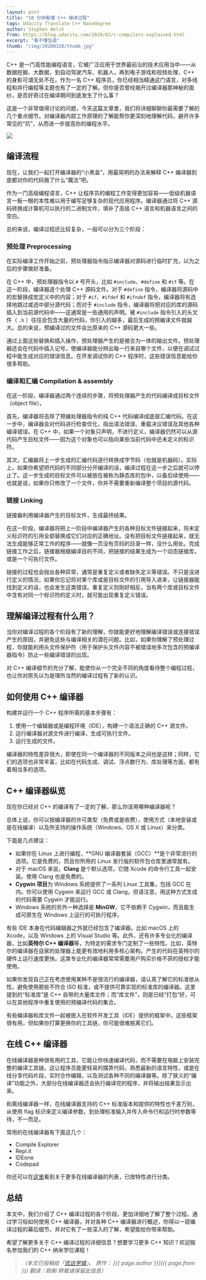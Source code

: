 ```yaml
---
layout: post
title: "10 分钟看懂 C++ 编译过程"
tags: Udacity Translate C++ Nanodegree
author: Stephen Welch
from: https://blog.udacity.com/2020/02/c-compilers-explained.html
excerpt: "看不懂包退"
thumb: "/img/20200320/thumb.jpg"
---
```


<span class="hl">C++</span> 是一门高性能编程语言，它被广泛应用于世界最前沿的技术应用当中——从数据挖掘、大数据，到自动驾驶汽车、机器人，再到电子游戏和视频处理，C++ 的身影可谓无处不在。作为一名 C++ 程序员，你已经相当精通这门语言，对多线程和并行编程等主题也有了一定的了解。但你是否曾经揭开过编译器那神秘的面纱，是否好奇过在编译期间到底发生了什么事？

这是一个非常值得讨论的问题，今天这篇文章里，我们将详细聊聊你最需要了解的几个重点细节。对编译器内部工作原理的了解能帮你更深刻地理解代码，避开许多常见的“坑”，从而进一步提高你的编程水平。

![]({{site.cdn}}/img/20200320/001.jpg)

## 编译流程

现在，让我们一起打开编译器的“小黑盒”，用最简明的办法来解释 C++ 编译器到底都对你的代码施了什么“魔法”吧。

作为一门高级编程语言，C++ 让程序员的编程工作变得更加容易——低级机器语言一板一眼的本性难以用于编写足够复杂的现代应用程序。编译器通过将 C++ 源码转换成计算机可以执行的二进制文件，填补了高级 C++ 语言和机器语言之间的空白。

总的来说，编译过程还比较复杂，一般可以分为三个阶段：

### 预处理 Preprocessing


在实际编译工作开始之前，预处理器指令指示编译器对源码进行临时扩充，以为之后的步骤做好准备。

在 C++ 中，预处理器指令以 `#` 号开头，比如 `#include`、`#define` 和 `#if` 等。在这一阶段，编译器逐个处理 C++ 源码文件。对于 `#define` 指令，编译器将源码中的宏替换成宏定义中的内容；对于 `#if`、`#ifdef` 和 `#ifndef` 指令，编译器将有选择地跳过或选中部分源代码；而对于 `#include` 指令，编译器将把对应的库的源码插入到当前源代码中——这通常是一些通用的声明。被  `#include` 指令引入的头文件（ `.h` ）往往会包含大量的代码，你引入的越多，最后生成的预编译文件就越大。总的来说，预编译过的文件会比原来的 C++ 源码更大一些。

通过上面这些替换和插入操作，预处理器产生的是被合为一体的输出文件。预处理器还会在代码中插入记号，使编译器能分辨出每一行来自哪个文件，以便在调试过程中能生成对应的错误信息。在开发调试你的 C++ 程序时，这些错误信息能给你很多帮助。

### 编译和汇编 Compilation & assembly

在这一阶段，编译器通过两个连续的步骤，将预处理器产生的代码编译成目标文件（object file）。

首先，编译器将去除了预编处理器指令的纯 C++ 代码编译成底层汇编代码。在这一步中，编译器会对代码进行检查优化，指出语法错误、重载决议错误及其他各种编译错误。在 C++ 中，如果一个对象只声明，不进行定义，编译器仍然可以从源代码产生目标文件——因为这个对象也可以指向某些当前代码中还未定义的标识符。

其次，汇编器将上一步生成的汇编代码逐行转换成字节码（也就是机器码）。实际上，如果你希望把代码的不同部分分开编译的话，编译过程在这一步之后就可以停止了。这一步生成的目标文件可以被放在被称为静态库的包中，以备后续使用——也就是说，如果你只修改了一个文件，你并不需要重新编译整个项目的源代码。

### 链接 Linking

链接器利用编译器产生的目标文件，生成最终结果。

在这一阶段，编译器将把上一阶段中编译器产生的各种目标文件链接起来，将未定义标识符的引用全部替换成它们对应的正确地址。没有把目标文件链接起来，就无法生成能够正常工作的程序——就像一页没有页码的目录一样，没什么用处。完成链接工作之后，链接器根据编译目的不同，把链接的结果生成为一个动态链接库，或是一个可执行文件。

链接的过程也会抛出各种异常，通常是重复定义或者缺失定义等错误。不只是没进行定义的情况，如果你忘记将对某个库或是目标文件的引用导入进来，让链接器能找到定义的话，也会发生这类错误。重复定义则刚好相反，当有两个库或目标文件中含有对同一个标识符的定义时，就可能出现重复定义错误。

## 理解编译过程有什么用？

当你对编译过程的各个阶段有了新的理解，你就能更好地理解编译错误或连接错误产生的原因，并避免这些与编译相关的潜在问题。比如，如果你理解了预处理过程，你就能利用头文件保护符（用于保护头文件内容不被错误地多次包含的预编译器指令）防止一些编译错误的出现。

对 C++ 编译细节的充分了解，能使你从一个完全不同的角度看待整个编程过程，也让你对原先以为是理所当然的编译过程有了新的认识。

## 如何使用 C++ 编译器

构建并运行一个 C++ 程序所需的基本步骤有：

1. 使用一个编辑器或是编程环境（IDE），构建一个语法正确的 C++ 源文件。
2. 运行编译器对源文件进行编译，生成可执行文件。
3. 运行生成的文件。

编译器的特性差异很大，即使在同一个编译器的不同版本之间也是这样；同样，它们的选项也非常丰富，比如在代码生成、调试、浮点数行为、库处理等方面，都有着相当多的选项。

## C++ 编译器纵览

现在你已经对 C++ 的编译有了一定的了解，那么你该用哪种编译器呢？

总体上说，你可以按编译器的许可类型（免费或是收费），使用方式（本地安装或是在线编译）以及所支持的操作系统（Windows、OS X 或 Linux）来分类。

下面是几点建议：

* 如果你在 Linux 上进行编程，**GNU 编译器套装（GCC）**是个非常流行的选项。它是免费的，而且你所用的 Linux 发行版的软件包仓库里通常就有。
* 对于 macOS 来说，**Clang** 是个默认选项，它随 Xcode 的命令行工具一起安装。使用 Clang 也是免费的。
* **Cygwin 项目**为 Windows 系统提供了一系列 Linux 工具集，包括 GCC 在内。你可以使用 Cygwin 来运行 GCC 或 Clang，但请注意，用这种方式生成的代码需要 Cygwin 才能运行。
* Windows 系统的另外一种选择是 **MinGW**，它不依赖于 Cygwin，而且能生成可原生在 Windows 上运行的可执行程序。

有些 IDE 本身在代码编辑器之外就已经包含了编译器。比如 macOS 上的 Xcode，以及 Windows 上的 Visual Studio 等。此外，还有许多专业化的编译器，比如**英特尔 C++ 编译器**等，为特定的需求专门定制了一些特性。比如，英特尔的编译器在自家的处理器上能更有效地利用多核心架构，产生的代码在英特尔的硬件上运行速度更快。这类专业化的编译器常常需要用户购买价格不菲的授权才能使用。

如果你发现自己正在考虑使用某种不是很流行的编译器，请认真了解它的标准依从性。避免使用那些不符合 ISO 标准，或不提供可靠实现的标准库的编译器。这里提到的“标准库”是 C++ 自带的大量库文件；而“库文件”，则是已经“打包”好，可以在其他程序中重复使用的预编译代码的集合。

有些编译器和库文件一起被嵌入在软件开发工具（IDE）提供的框架中。这些框架很有用，但如果你打算更换你的工具链，你可能很难脱离它们。

## 在线 C++ 编译器

在线编译器是种很有用的工具，它能让你快速编译代码，而不需要在电脑上安装完整的编译工具链。这让程序员能更轻易的摆弄代码，熟悉最新的语言特性，或是在线分享代码片段，实时合作编辑，以及测试各种不同的编译器等。除了狭义的“编译”功能之外，大部分在线编译器还会执行编译完的程序，并将输出结果显示出来。

和离线编译器一样，在线编译器支持的 C++ 标准版本和提供的特性也千差万别，从使用 flag 标识来定义编译参数，到处理标准输入并传入命令行和运行时参数等待，不一而足。

常用的在线编译器有下面这几个：

* Compile Explorer
* Repl.it
* IDEone
* Codepad

你还可以在[这里](https://arnemertz.github.io/online-compilers)看到关于更多在线编译器的列表，已按特性进行分类。

## 总结

本文中，我们介绍了 C++ 编译过程的各个阶段，更加详细地了解了整个过程。通过学习俗如何使用 C++ 编译器，并对各种 C++ 编译器进行概述，你得以一窥编译过程的幕后细节，并对它有了一些深入的了解，希望能给你带来帮助。

希望了解更多关于 C++ 编译过程的详细信息？想要学习更多 C++ 知识？欢迎报名参加我们的 C++ 纳米学位课程！

> _（本文已投稿给「[优达学城](https://cn.udacity.com)」。 原作： [{{ page.author }}]({{ page.from }}) 翻译：欧剃 转载请保留此信息）_